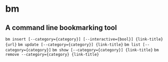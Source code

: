 # bm
## A command line bookmarking tool

`bm insert [--category={category}] [--interactive={bool}] {link-title} {url}`
`bm update [--category={category}] {link-title}`
`bm list [--category={category}]`
`bm show [--category={category}] {link-title}`
`bm remove --category={category} {link-title}`

